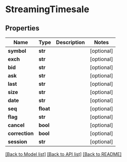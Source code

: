 # StreamingTimesale

## Properties
Name | Type | Description | Notes
------------ | ------------- | ------------- | -------------
**symbol** | **str** |  | [optional] 
**exch** | **str** |  | [optional] 
**bid** | **str** |  | [optional] 
**ask** | **str** |  | [optional] 
**last** | **str** |  | [optional] 
**size** | **str** |  | [optional] 
**date** | **str** |  | [optional] 
**seq** | **float** |  | [optional] 
**flag** | **str** |  | [optional] 
**cancel** | **bool** |  | [optional] 
**correction** | **bool** |  | [optional] 
**session** | **str** |  | [optional] 

[[Back to Model list]](../README.md#documentation-for-models) [[Back to API list]](../README.md#documentation-for-api-endpoints) [[Back to README]](../README.md)



